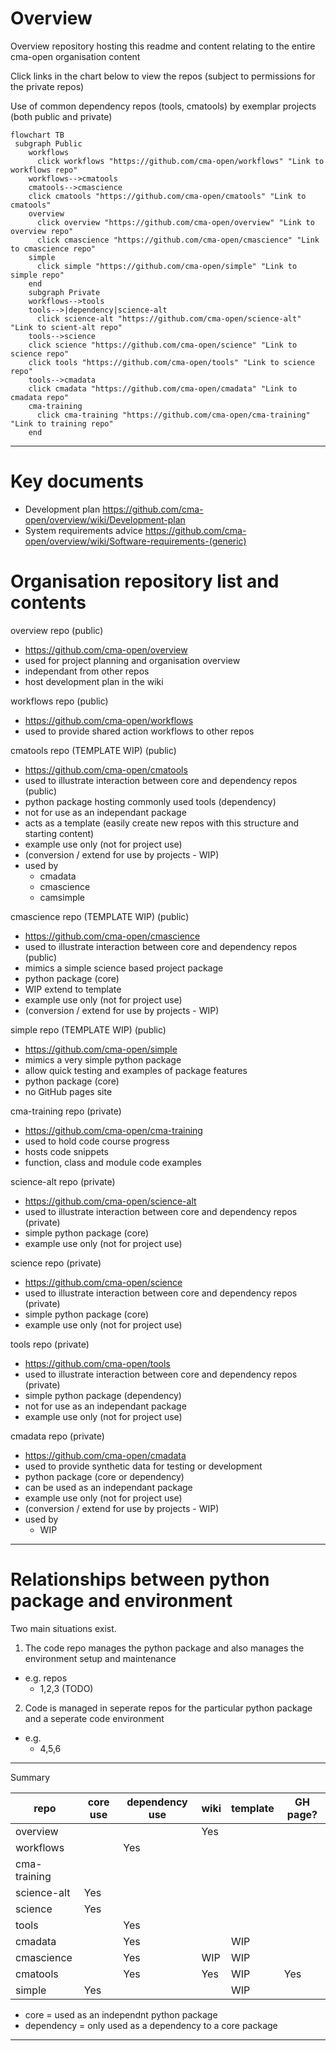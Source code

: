 # Overview

Overview repository hosting this readme and content relating to the entire cma-open organisation content

Click links in the chart below to view the repos (subject to permissions for the private repos)

Use of common dependency repos (tools, cmatools) by exemplar projects (both public and private)


```mermaid
flowchart TB
 subgraph Public
    workflows
      click workflows "https://github.com/cma-open/workflows" "Link to workflows repo"
    workflows-->cmatools
    cmatools-->cmascience
    click cmatools "https://github.com/cma-open/cmatools" "Link to cmatools"
    overview
      click overview "https://github.com/cma-open/overview" "Link to overview repo"
      click cmascience "https://github.com/cma-open/cmascience" "Link to cmascience repo"
    simple
      click simple "https://github.com/cma-open/simple" "Link to simple repo"
    end
    subgraph Private
    workflows-->tools
    tools-->|dependency|science-alt
      click science-alt "https://github.com/cma-open/science-alt" "Link to scient-alt repo"
    tools-->science
    click science "https://github.com/cma-open/science" "Link to science repo"
    click tools "https://github.com/cma-open/tools" "Link to science repo"
    tools-->cmadata
    click cmadata "https://github.com/cma-open/cmadata" "Link to cmadata repo"
    cma-training
      click cma-training "https://github.com/cma-open/cma-training" "Link to training repo"
    end
```

---

# Key documents

- Development plan https://github.com/cma-open/overview/wiki/Development-plan
- System requirements advice https://github.com/cma-open/overview/wiki/Software-requirements-(generic)

# Organisation repository list and contents

overview repo  (public)
- https://github.com/cma-open/overview
- used for project planning and organisation overview
- independant from other repos
- host development plan in the wiki

workflows repo  (public)
- https://github.com/cma-open/workflows
- used to provide shared action workflows to other repos

cmatools repo (TEMPLATE WIP)  (public)
- https://github.com/cma-open/cmatools
- used to illustrate interaction between core and dependency repos (public)
- python package hosting commonly used tools (dependency)
- not for use as an independant package 
- acts as a template (easily create new repos with this structure and starting content)
- example use only (not for project use)
- (conversion / extend for use by projects - WIP)
- used by 
    - cmadata
    - cmascience
    - camsimple

cmascience repo (TEMPLATE WIP)  (public)
- https://github.com/cma-open/cmascience
- used to illustrate interaction between core and dependency repos (public)
- mimics a simple science based project package 
- python package (core)
- WIP extend to template
- example use only (not for project use)
- (conversion / extend for use by projects - WIP)

simple repo (TEMPLATE WIP)  (public)
- https://github.com/cma-open/simple
- mimics a very simple python package 
- allow quick testing and examples of package features
- python package (core)
- no GitHub pages site

cma-training repo  (private)
- https://github.com/cma-open/cma-training
- used to hold code course progress
- hosts code snippets
- function, class and module code examples

science-alt repo  (private)
- https://github.com/cma-open/science-alt
- used to illustrate interaction between core and dependency repos (private)
- simple python package (core)
- example use only (not for project use)

science repo  (private)
- https://github.com/cma-open/science
- used to illustrate interaction between core and dependency repos (private)
- simple python package (core)
- example use only (not for project use)

tools repo  (private)
- https://github.com/cma-open/tools
- used to illustrate interaction between core and dependency repos (private)
- simple python package (dependency)
- not for use as an independant package
- example use only (not for project use)

cmadata repo  (private)
- https://github.com/cma-open/cmadata
- used to provide synthetic data for testing or development
- python package (core or dependency)
- can be used as an independant package
- example use only (not for project use)
- (conversion / extend for use by projects - WIP)
- used by
    - WIP 


---

# Relationships between python package and environment

Two main situations exist.

1. The code repo manages the python package and also manages the environment setup and maintenance
- e.g. repos
    - 1,2,3 (TODO) 

2. Code is managed in seperate repos for the particular python package and a seperate code environment
- e.g.
   - 4,5,6 


---

Summary

| repo            | core use        | dependency use  | wiki         | template | GH page? |
| --------------- | --------------- | --------------- | ------------ | -------  | -------- |
| overview        |                 |                 | Yes          |          |          |
| workflows       |                 | Yes             |              |          |          |
| cma-training    |                 |                 |              |          |          |
| science-alt     | Yes             |                 |              |          |          |
| science         | Yes             |                 |              |          |          | 
| tools           |                 | Yes             |              |          |          |
| cmadata         |                 | Yes             |              |  WIP     |          |
| cmascience      |                 | Yes             | WIP          |  WIP     |          |
| cmatools        |                 | Yes             | Yes          |  WIP     |    Yes   |
| simple          | Yes             |                 |              |  WIP     |          |


- core = used as an independnt python package
- dependency = only used as a dependency to a core package

---





